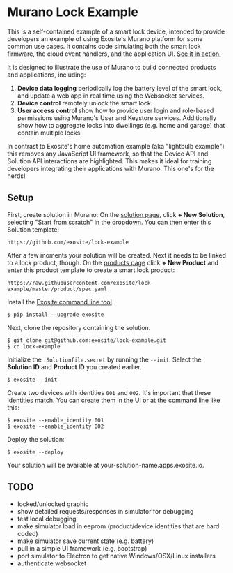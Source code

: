 # Murano Lock Example

This is a self-contained example of a smart lock device, intended to provide developers an example of using Exosite's Murano platform for some common use cases. It contains code simulating both the smart lock firmware, the cloud event handlers, and the application UI. [See it in action.](https://github.com/exosite/murano-examples/blob/master/smart-lock/images/smart-lock.gif)

It is designed to illustrate the use of Murano to build connected products and applications, including:

1. **Device data logging** periodically log the battery level of the smart lock, and update a web app in real time using the Websocket services.
2. **Device control** remotely unlock the smart lock.
3. **User access control** show how to provide user login and role-based permissions using Murano's User and Keystore services. Additionally show how to aggregate locks into dwellings (e.g. home and garage) that contain multiple locks. 

In contrast to Exosite's home automation example (aka "lightbulb example") this removes any JavaScript UI framework, so that the Device API and Solution API interactions are highlighted. This makes it ideal for training developers integrating their applications with Murano. This one's for the nerds!


## Setup

First, create solution in Murano: On the <a href="https://www.exosite.io/business/solutions">solution page</a>, click <b>+ New Solution</b>, selecting "Start from scratch" in the dropdown. You can then enter this Solution template: 

```
https://github.com/exosite/lock-example
```

After a few moments your solution will be created. Next it needs to be linked to a lock product, though. On the [products page](https://www.exosite.io/business/products) click **+ New Product** and enter this product template to create a smart lock product:

```
https://raw.githubusercontent.com/exosite/lock-example/master/product/spec.yaml
```

Install the [Exosite command line tool](https://github.com/exosite/exosite-cli). 

```
$ pip install --upgrade exosite
```

Next, clone the repository containing the solution.

```
$ git clone git@github.com:exosite/lock-example.git
$ cd lock-example
```

Initialize the `.Solutionfile.secret` by running the `--init`. Select the **Solution ID** and **Product ID** you created earlier.

```
$ exosite --init
```

Create two devices with identities `001` and `002`. It's important that these identities match. You can create them in the UI or at the command line like this:

```
$ exosite --enable_identity 001
$ exosite --enable_identity 002
```

Deploy the solution:

```
$ exosite --deploy
```

Your solution will be available at your-solution-name.apps.exosite.io.


## TODO

- locked/unlocked graphic
- show detailed requests/responses in simulator for debugging
- test local debugging 
- make simulator load in eeprom (product/device identities that are hard coded)
- make simulator save current state (e.g. battery) 
- pull in a simple UI framework (e.g. bootstrap)
- port simulator to Electron to get native Windows/OSX/Linux installers
- authenticate websocket
